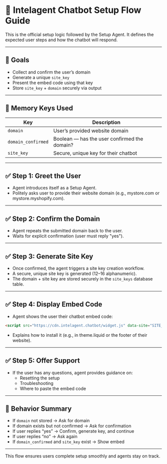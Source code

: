 # 🧭 Intelagent Chatbot Setup Flow Guide

This is the official setup logic followed by the Setup Agent. It defines the expected user steps and how the chatbot will respond.

---

## 🎯 Goals
- Collect and confirm the user’s domain
- Generate a unique `site_key`
- Present the embed code using that key
- Store `site_key` + `domain` securely via output

---

## 🧠 Memory Keys Used

| Key               | Description                              |
|------------------|------------------------------------------|
| `domain`          | User’s provided website domain            |
| `domain_confirmed`| Boolean — has the user confirmed the domain? |
| `site_key`        | Secure, unique key for their chatbot      |

---

## ✅ Step 1: Greet the User

- Agent introduces itself as a Setup Agent.
- Politely asks user to provide their website domain (e.g., mystore.com or mystore.myshopify.com).

---

## ✅ Step 2: Confirm the Domain

- Agent repeats the submitted domain back to the user.
- Waits for explicit confirmation (user must reply "yes").

---

## ✅ Step 3: Generate Site Key

- Once confirmed, the agent triggers a site key creation workflow.
- A secure, unique site key is generated (12–16 alphanumeric).
- The domain + site key are stored securely in the `site_keys` database table.

---

## ✅ Step 4: Display Embed Code

- Agent shows the user their chatbot embed code:

```html
<script src="https://cdn.intelagent.chatbot/widget.js" data-site="SITE_KEY_HERE"></script>
```

- Explains how to install it (e.g., in theme.liquid or the footer of their website).

---

## ✅ Step 5: Offer Support

- If the user has any questions, agent provides guidance on:
  - Resetting the setup
  - Troubleshooting
  - Where to paste the embed code

---

## 🧠 Behavior Summary

- If `domain` not stored → Ask for domain
- If domain exists but not confirmed → Ask for confirmation
- If user replies “yes” → Confirm, generate key, and continue
- If user replies “no” → Ask again
- If `domain_confirmed` and `site_key` exist → Show embed

---

This flow ensures users complete setup smoothly and agents stay on track.